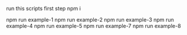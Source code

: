 run this scripts
first step
npm i

npm run example-1
npm run example-2
npm run example-3
npm run example-4
npm run example-5
npm run example-7
npm run example-8